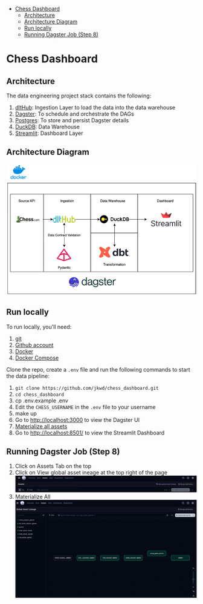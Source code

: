 - [Chess Dashboard](#chess-dashboard)
  - [Architecture](#architecture)
  - [Architecture Diagram](#architecture-diagram)
  - [Run locally](#run-locally)
  - [Running Dagster Job (Step 8)](#running-dagster-job-step-8)

# Chess Dashboard
## Architecture
The data engineering project stack contains the following:
1. [dltHub](https://dlthub.com/): Ingestion Layer to load the data into the data warehouse
2. [Dagster](https://dagster.io/): To schedule and orchestrate the DAGs
3. [Postgres](https://www.postgresql.org/): To store and persist Dagster details
4. [DuckDB](https://duckdb.org/): Data Warehouse
5. [Streamlit](https://streamlit.io/): Dashboard Layer

## Architecture Diagram
![](img/architecture.png)

## Run locally
To run locally, you'll need:
1. [git](https://git-scm.com/book/en/v2/Getting-Started-Installing-Git)
2. [Github account](https://github.com/)
3. [Docker](https://docs.docker.com/engine/install/)
4. [Docker Compose](https://docs.docker.com/compose/install/)

Clone the repo, create a `.env` file and run the following commands to start the data pipeline:

1. `git clone https://github.com/jkwd/chess_dashboard.git`
2. `cd chess_dashboard`
3. cp .env.example .env
4. Edit the `CHESS_USERNAME` in the `.env` file to your username
5. make up
6. Go to [http://localhost:3000](http://localhost:3000) to view the Dagster UI
7. [Materialize all assets](#running-dagster-job-step-8)
8. Go to [http://localhost:8501/](http://localhost:8501/) to view the Streamlit Dashboard

## Running Dagster Job (Step 8)
1. Click on Assets Tab on the top
2. Click on View global asset ineage at the top right of the page
![](img/dagster_assets.png)
3. Materialize All
![](img/lineage.png)